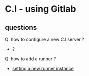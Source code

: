 C.I - using Gitlab
====


questions
---
Q: how to configure a new C.I server ?
- ?

Q: how to add a runner  ?
- [setting a new runner instance](https://github.com/brownman/CI_RUNNER)
